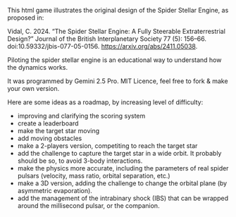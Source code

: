 This html game illustrates the original design of the Spider Stellar Engine, as proposed in:

Vidal, C. 2024. “The Spider Stellar Engine: A Fully Steerable Extraterrestrial Design?” Journal of the British Interplanetary Society 77 (5): 156–66. doi:10.59332/jbis-077-05-0156. https://arxiv.org/abs/2411.05038.

Piloting the spider stellar engine is an educational way to understand how the dynamics works.

It was programmed by Gemini 2.5 Pro. 
MIT Licence, feel free to fork & make your own version.

Here are some ideas as a roadmap, by increasing level of difficulty:
- improving and clarifying the scoring system
- create a leaderboard
- make the target star moving
- add moving obstacles
- make a 2-players version, competiting to reach the target star
- add the challenge to capture the target star in a wide orbit. It probably should be so, to avoid 3-body interactions. 
- make the physics more accurate, including the parameters of real spider pulsars (velocity, mass ratio, orbital separation, etc.)
- make a 3D version, adding the challenge to change the orbital plane (by asymmetric evaporation).
- add the management of the intrabinary shock (IBS) that can be wrapped around the millisecond pulsar, or the companion. 


